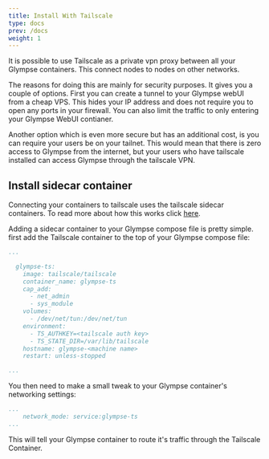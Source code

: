 ```yaml
---
title: Install With Tailscale
type: docs
prev: /docs
weight: 1
---
```

It is possible to use Tailscale as a private vpn proxy between all your Glympse containers. This connect nodes to nodes on other networks. 

The reasons for doing this are mainly for security purposes. It gives you a couple of options. First you can create a tunnel to your Glympse webUI from a cheap VPS. This hides your IP address and does not require you to open any ports in your firewall. You can also limit the traffic to only entering your Glympse WebUI contianer. 

Another option which is even more secure but has an additional cost, is you can require your users be on your tailnet. This would mean that there is zero access to Glympse from the internet, but your users who have tailscale installed can access Glympse through the tailscale VPN. 

## Install sidecar container
Connecting your containers to tailscale uses the tailscale sidecar containers. To read more about how this works click [here](https://tailscale.com/kb/1282/docker).

Adding a sidecar container to your Glympse compose file is pretty simple. first add the Tailscale container to the top of your Glympse compose file: 

```yaml {filename="compose.yml"}
...

  glympse-ts:
    image: tailscale/tailscale
    container_name: glympse-ts
    cap_add:
      - net_admin
      - sys_module
    volumes:
      - /dev/net/tun:/dev/net/tun
    environment:
      - TS_AUTHKEY=<tailscale auth key>
      - TS_STATE_DIR=/var/lib/tailscale
    hostname: glympse-<machine name>
    restart: unless-stopped

...

```

You then need to make a small tweak to your Glympse container's networking settings:

```yaml {filename="compose.yml"}
...
    network_mode: service:glympse-ts
...

```
This will tell your Glympse container to route it's traffic through the Tailscale Container. 